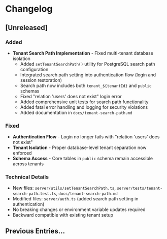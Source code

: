 # Changelog

## [Unreleased]

### Added
- **Tenant Search Path Implementation** - Fixed multi-tenant database isolation
  - Added `setTenantSearchPath()` utility for PostgreSQL search path configuration
  - Integrated search path setting into authentication flow (login and session restoration)
  - Search path now includes both `tenant_${tenantId}` and `public` schemas
  - Fixed "relation 'users' does not exist" login error
  - Added comprehensive unit tests for search path functionality
  - Added fatal error handling and logging for security violations
  - Added documentation in `docs/tenant-search-path.md`

### Fixed
- **Authentication Flow** - Login no longer fails with "relation 'users' does not exist"
- **Tenant Isolation** - Proper database-level tenant separation now enforced
- **Schema Access** - Core tables in `public` schema remain accessible across tenants

### Technical Details
- New files: `server/utils/setTenantSearchPath.ts`, `server/tests/tenant-search-path.test.ts`, `docs/tenant-search-path.md`
- Modified files: `server/auth.ts` (added search path setting in authentication)
- No breaking changes or environment variable updates required
- Backward compatible with existing tenant setup

## Previous Entries... 